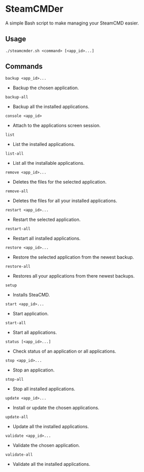 # SteamCMDer

A simple Bash script to make managing your SteamCMD easier.

## Usage

`./steamcmder.sh <command> [<app_id>...]`

## Commands

`backup <app_id>...`

- Backup the chosen application.

`backup-all`

- Backup all the installed applications.

`console <app_id>`

- Attach to the applications screen session.

`list`

- List the installed applications.

`list-all`

- List all the installable applications.

`remove <app_id>...`

- Deletes the files for the selected application.

`remove-all`

- Deletes the files for all your installed applications.

`restart <app_id>...`

- Restart the selected application.

`restart-all`

- Restart all installed applications.

`restore <app_id>...`

- Restore the selected application from the newest backup.

`restore-all`

- Restores all your applications from there newest backups.

`setup`

- Installs SteaCMD.

`start <app_id>...`

- Start application.

`start-all`

- Start all applications.

`status [<app_id>...]`

- Check status of an application or all applications.

`stop <app_id>...`

- Stop an application.

`stop-all`

- Stop all installed applications.

`update <app_id>...`

- Install or update the chosen applications.

`update-all`

- Update all the installed applications.

`validate <app_id>...`

- Validate the chosen application.

`validate-all`

- Validate all the installed applications.
